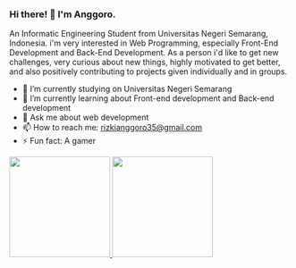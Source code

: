 ### Hi there! 👋 I'm Anggoro.

An Informatic Engineering Student from Universitas Negeri Semarang, Indonesia. i'm very interested in Web Programming, especially Front-End Development and Back-End Development. As a person i'd like to get new challenges, very curious about new things, highly motivated to get better, and also positively contributing to projects given individually and in groups.

- 🔭 I’m currently studying on Universitas Negeri Semarang
- 🌱 I’m currently learning about Front-end development and Back-end development
- 💬 Ask me about web development
- 📫 How to reach me: rizkianggoro35@gmail.com
- ⚡ Fun fact: A gamer

<p align="left">
<a href="https://github.com/gilangadhan">
  <img height="180em" src="https://github-readme-stats-eight-theta.vercel.app/api?username=gilangadhan&show_icons=true&theme=algolia&include_all_commits=true&count_private=true"/>
  <img height="180em" src="https://github-readme-stats-eight-theta.vercel.app/api/top-langs/?username=gilangadhan&layout=compact&langs_count=8&theme=algolia"/>
</a>
</p>
